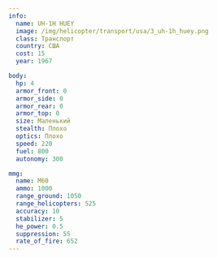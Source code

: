 ```yaml
---
info:
  name: UH-1H HUEY
  image: /img/helicopter/transport/usa/3_uh-1h_huey.png
  class: Транспорт
  country: США
  cost: 15
  year: 1967

body:
  hp: 4
  armor_front: 0
  armor_side: 0
  armor_rear: 0
  armor_top: 0
  size: Маленький
  stealth: Плохо
  optics: Плохо
  speed: 220
  fuel: 800
  autonomy: 300

mmg:
  name: M60
  ammo: 1000
  range_ground: 1050
  range_helicopters: 525
  accuracy: 10
  stabilizer: 5
  he_power: 0.5
  suppression: 55
  rate_of_fire: 652
---
```

